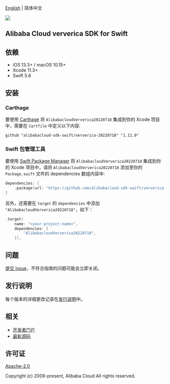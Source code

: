 [English](README.md) | 简体中文

![](https://aliyunsdk-pages.alicdn.com/icons/AlibabaCloud.svg)

## Alibaba Cloud ververica SDK for Swift

## 依赖

- iOS 13.3+ / macOS 10.15+
- Xcode 11.3+
- Swift 5.6

## 安装

### Carthage

要使用 [Carthage](https://github.com/Carthage/Carthage) 将 `AlibabacloudVerverica20220718` 集成到你的 Xcode 项目中，需要在 `Cartfile` 中定义以下内容:

```ogdl
github "alibabacloud-sdk-swift/ververica-20220718" "1.11.0"
```

### Swift 包管理工具

要使用 [Swift Package Manager](https://swift.org/package-manager/) 将 `AlibabacloudVerverica20220718` 集成到你的 Xcode 项目中，请将 `AlibabacloudVerverica20220718` 添加至你的 `Package.swift` 文件的 dependencies 数组内容中:

```swift
dependencies: [
    .package(url: "https://github.com/alibabacloud-sdk-swift/ververica-20220718.git", from: "1.11.0")
]
```

另外，还需要在 `target` 的 `dependencies` 中添加 `"AlibabacloudVerverica20220718"`，如下：

```swift
.target(
    name: "<your-project-name>",
    dependencies: [
        "AlibabacloudVerverica20220718",
    ]),
```

## 问题

[提交 Issue](https://github.com/alibabacloud-sdk-swift/ververica-20220718/issues/new)，不符合指南的问题可能会立即关闭。

## 发行说明

每个版本的详细更改记录在[发行说明](./ChangeLog.txt)中。

## 相关

* [开发者门户](https://next.api.aliyun.com/home)
* [最新源码](https://github.com/alibabacloud-sdk-swift/ververica-20220718)

## 许可证

[Apache-2.0](http://www.apache.org/licenses/LICENSE-2.0)

Copyright (c) 2009-present, Alibaba Cloud All rights reserved.

